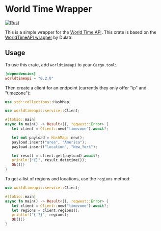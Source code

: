 # World Time Wrapper

[![Rust](https://github.com/powpow58/worldtimeapi-rs/actions/workflows/rust.yml/badge.svg)](https://github.com/powpow58/worldtimeapi-rs/actions/workflows/rust.yml)

This is a simple wrapper for the [World Time API](http://worldtimeapi.org). This crate is based on the [WorldTimeAPI wrapper](https://github.com/Dulatr/WorldTimeAPI) by Dulatr.

## Usage

To use this crate, add `worldtimeapi` to your `Cargo.toml`:

```toml
[dependencies]
worldtimeapi = "0.2.0"
```

Then create a client for an endpoint (currently they only offer "ip" and "timezone"):

```rust
use std::collections::HashMap;

use worldtimeapi::service::Client;

#[tokio::main]
async fn main() -> Result<(), reqwest::Error> {
   let client = Client::new("timezone").await?;

   let mut payload = HashMap::new();
   payload.insert("area", "America");
   payload.insert("location", "New_York");

   let result = client.get(payload).await?;
   println!("{}", result.datetime());
   Ok(())
}
```

To get a list of regions and locations, use the `regions` method:

```rust
use worldtimeapi::service::Client;

#[tokio::main]
async fn main() -> Result<(), reqwest::Error> {
   let client = Client::new("timezone").await?;
   let regions = client.regions();
   println!("{:?}", regions);
   Ok(())
}
```
